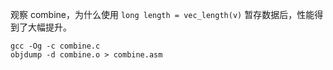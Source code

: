观察 combine，为什么使用 `long length = vec_length(v)` 暂存数据后，性能得到了大幅提升。

```shell script
gcc -Og -c combine.c
objdump -d combine.o > combine.asm
```
